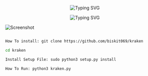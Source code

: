 <p align="center">
  <img src="https://readme-typing-svg.demolab.com?font=Fira+Code&pause=1000&color=F7F7F7&background=6C25FF&width=435&lines=metasploit+routersploit+Auto+Exploit+;Commands+Coming+Soon!!!" alt="Typing SVG">
</p>
<p align="center">
  <img src="https://readme-typing-svg.demolab.com?font=Fira+Code&pause=1000&color=F7F7F7&background=FD20FF&width=435&lines=unfinished+hacking+kit" alt="Typing SVG">
</p>

![Screenshot](https://github.com/biskit069/kraken/raw/main/kraken.png)
```bash

How To install: git clone https://github.com/biskit069/kraken

cd kraken

Install Setup File: sudo python3 setup.py install

How To Run: python3 kraken.py
